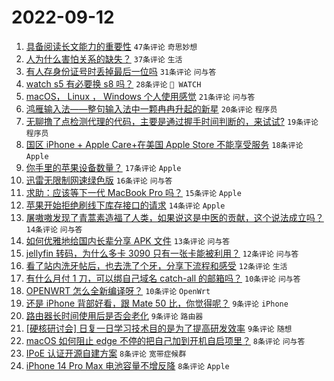 # 2022-09-12

1. [具备阅读长文能力的重要性](https://www.v2ex.com/t/879381) `47条评论` `奇思妙想`
1. [人为什么害怕关系的缺失？](https://www.v2ex.com/t/879407) `37条评论` `生活`
1. [有人存身份证号时丢掉最后一位吗](https://www.v2ex.com/t/879424) `31条评论` `问与答`
1. [watch s5 有必要换 s8 吗？](https://www.v2ex.com/t/879419) `28条评论` ` WATCH`
1. [macOS， Linux ， Windows 个人使用感觉](https://www.v2ex.com/t/879442) `21条评论` `问与答`
1. [鸿雁输入法——整句输入法中一颗冉冉升起的新星](https://www.v2ex.com/t/879486) `20条评论` `程序员`
1. [无聊撸了点检测代理的代码，主要是通过握手时间判断的，来试试?](https://www.v2ex.com/t/879471) `19条评论` `程序员`
1. [国区 iPhone + Apple Care+在美国 Apple Store 不能享受服务](https://www.v2ex.com/t/879388) `18条评论` `Apple`
1. [你手里的苹果设备数量？](https://www.v2ex.com/t/879466) `17条评论` `Apple`
1. [迅雷无限制网速绿色版](https://www.v2ex.com/t/879422) `16条评论` `问与答`
1. [求助：应该等下一代 MacBook Pro 吗？](https://www.v2ex.com/t/879438) `15条评论` `Apple`
1. [苹果开始拒绝刷线下库存接口的请求](https://www.v2ex.com/t/879441) `14条评论` `Apple`
1. [屠嗷嗷发现了青蒿素造福了人类，如果说这是中医的贡献，这个说法成立吗？](https://www.v2ex.com/t/879451) `14条评论` `问与答`
1. [如何优雅地给国内长辈分享 APK 文件](https://www.v2ex.com/t/879445) `13条评论` `问与答`
1. [jellyfin 转码，为什么多卡 3090 只有一张卡能被利用？](https://www.v2ex.com/t/879452) `12条评论` `问与答`
1. [看了站内洗牙帖后，也去洗了个牙，分享下流程和感受](https://www.v2ex.com/t/879390) `12条评论` `生活`
1. [有什么月付 1 刀，可以绑自己域名 catch-all 的邮箱吗？](https://www.v2ex.com/t/879457) `10条评论` `问与答`
1. [OPENWRT 怎么全新编译呀？](https://www.v2ex.com/t/879386) `10条评论` `OpenWrt`
1. [还是 iPhone 背部好看，跟 Mate 50 比，你觉得呢？](https://www.v2ex.com/t/879467) `9条评论` `iPhone`
1. [路由器长时间使用后是否会老化](https://www.v2ex.com/t/879439) `9条评论` `路由器`
1. [[硬核研讨会] 日复一日学习技术目的是为了提高研发效率](https://www.v2ex.com/t/879420) `9条评论` `随想`
1. [macOS 如何阻止 edge 不停的把自己加到开机自启项里？](https://www.v2ex.com/t/879416) `8条评论` `问与答`
1. [IPoE 认证开源自建方案](https://www.v2ex.com/t/879403) `8条评论` `宽带症候群`
1. [iPhone 14 Pro Max 电池容量不增反降](https://www.v2ex.com/t/879402) `8条评论` `Apple`
